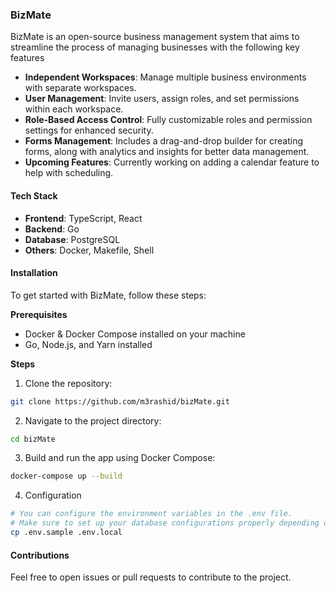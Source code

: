 ### BizMate

BizMate is an open-source business management system that aims to streamline the process of managing businesses with the following key features
- **Independent Workspaces**: Manage multiple business environments with separate workspaces.
- **User Management**: Invite users, assign roles, and set permissions within each workspace.
- **Role-Based Access Control**: Fully customizable roles and permission settings for enhanced security.
- **Forms Management**: Includes a drag-and-drop builder for creating forms, along with analytics and insights for better data management.
- **Upcoming Features**: Currently working on adding a calendar feature to help with scheduling.

#### Tech Stack
- **Frontend**: TypeScript, React
- **Backend**: Go
- **Database**: PostgreSQL
- **Others**: Docker, Makefile, Shell

#### Installation
To get started with BizMate, follow these steps:

**Prerequisites**
- Docker & Docker Compose installed on your machine
- Go, Node.js, and Yarn installed

**Steps**
1. Clone the repository:
```bash
git clone https://github.com/m3rashid/bizMate.git
```

2. Navigate to the project directory:
```bash
cd bizMate
```

3. Build and run the app using Docker Compose:
```bash
docker-compose up --build
```

4. Configuration
```bash
# You can configure the environment variables in the .env file.
# Make sure to set up your database configurations properly depending on your development or production environment.
cp .env.sample .env.local
```

#### Contributions
Feel free to open issues or pull requests to contribute to the project.
